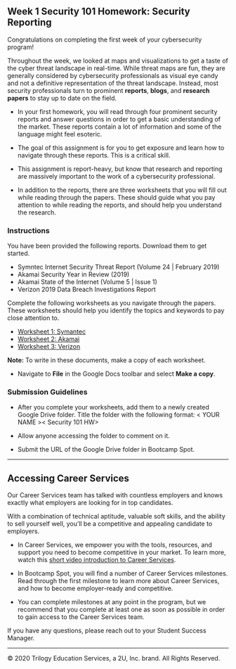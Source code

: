 ## Week 1 Security 101 Homework: Security Reporting

Congratulations on completing the first week of your cybersecurity program!

Throughout the week, we looked at maps and visualizations to get a taste of the cyber threat landscape in real-time.  While threat maps are fun, they are generally considered by cybersecurity professionals as visual eye candy and not a definitive representation of the threat landscape. Instead, most security professionals turn to prominent **reports**, **blogs**, and **research papers** to stay up to date on the field.

- In your first homework, you will read through four prominent security reports and answer questions in order to get a basic understanding of the market. These reports contain a lot of information and some of the language might feel esoteric. 

- The goal of this assignment is for you to get exposure and learn how to navigate through these reports. This is a critical skill. 

- This assignment is report-heavy, but know that research and reporting are massively important to the work of a cybersecurity professional. 

- In addition to the reports, there are three worksheets that you will fill out while reading through the papers. These should guide what you pay attention to while reading the reports, and should help you understand the research. 

### Instructions

You have been provided the following reports. Download them to get started.  

* Symntec Internet Security Threat Report (Volume 24 | February 2019) 
* Akamai Security Year in Review (2019) 
* Akamai State of the Internet  (Volume 5 | Issue 1)
* Verizon 2019 Data Breach Investigations Report 

Complete the following worksheets as you navigate through the papers. These worksheets should help you identify the topics and keywords to pay close attention to. 

* [Worksheet 1: Symantec](https://docs.google.com/document/d/1tpKTcJnRFOWE8LHPluA25c74By3idVl9afnOdsrnNxc) 
* [Worksheet 2: Akamai](https://docs.google.com/document/d/11LmzhG56YFvNB0Xj9N1nWS3NoNDpaL3HX4AejcTD1fY) 
* [Worksheet 3: Verizon](https://docs.google.com/document/d/1mCofkfWShQFqyS0U5tBy9lGT8fVOMsCfF8Gl24XoiPE)

**Note:** To write in these documents, make a copy of each worksheet. 

- Navigate to **File** in the Google Docs toolbar and select **Make a copy**.

### Submission Guidelines

* After you complete your worksheets, add them to a newly created Google Drive folder. Title the folder with the following format: < YOUR NAME >< Security 101 HW> 

* Allow anyone accessing the folder to comment on it. 

* Submit the URL of the Google Drive folder in Bootcamp Spot.

---

## Accessing Career Services

Our Career Services team has talked with countless employers and knows exactly what employers are looking for in top candidates.  

With a combination of technical aptitude, valuable soft skills, and the ability to sell yourself well, you’ll be a competitive and appealing candidate to employers.

- In Career Services, we empower you with the tools, resources, and support you need to become competitive in your market. To learn more, watch this [short video introduction to Career Services](https://www.youtube.com/watch?v=Tiuil_uXxG0&feature=youtu.be). 

- In Bootcamp Spot, you will find a number of Career Services milestones. Read through the first milestone to learn more about Career Services, and how to become employer-ready and competitive. 

- You can complete milestones at any point in the program, but we recommend that you complete at least one as soon as possible in order to gain access to the Career Services team. 

If you have any questions, please reach out to your Student Success Manager.

----

© 2020 Trilogy Education Services, a 2U, Inc. brand. All Rights Reserved.

